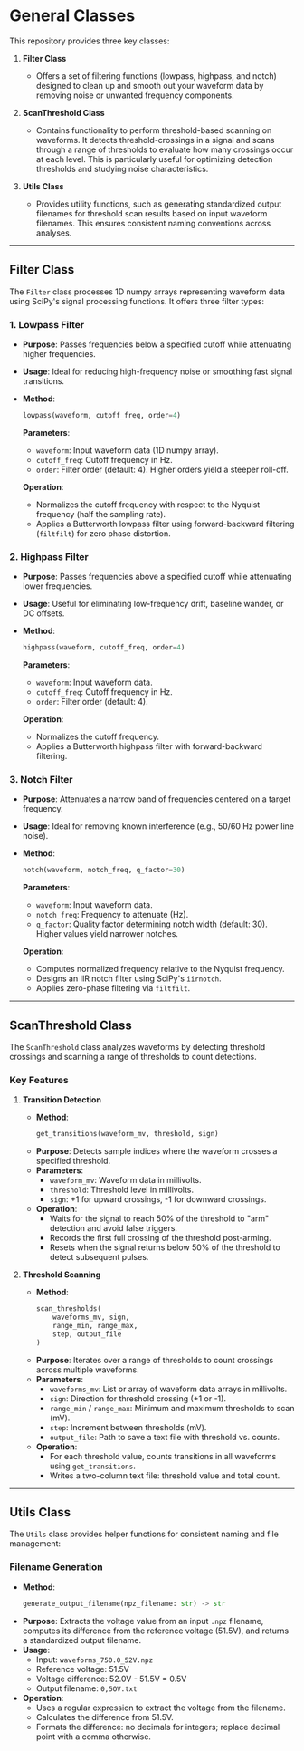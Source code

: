 # General Classes

This repository provides three key classes:

1. **Filter Class**
   - Offers a set of filtering functions (lowpass, highpass, and notch) designed to clean up and smooth out your waveform data by removing noise or unwanted frequency components.

2. **ScanThreshold Class**
   - Contains functionality to perform threshold-based scanning on waveforms. It detects threshold-crossings in a signal and scans through a range of thresholds to evaluate how many crossings occur at each level. This is particularly useful for optimizing detection thresholds and studying noise characteristics.

3. **Utils Class**
   - Provides utility functions, such as generating standardized output filenames for threshold scan results based on input waveform filenames. This ensures consistent naming conventions across analyses.

---

## Filter Class

The `Filter` class processes 1D numpy arrays representing waveform data using SciPy's signal processing functions. It offers three filter types:

### 1. Lowpass Filter

- **Purpose**: Passes frequencies below a specified cutoff while attenuating higher frequencies.
- **Usage**: Ideal for reducing high-frequency noise or smoothing fast signal transitions.
- **Method**:
  ```python
  lowpass(waveform, cutoff_freq, order=4)
  ```  
  **Parameters**:
  - `waveform`: Input waveform data (1D numpy array).
  - `cutoff_freq`: Cutoff frequency in Hz.
  - `order`: Filter order (default: 4). Higher orders yield a steeper roll-off.

  **Operation**:
  - Normalizes the cutoff frequency with respect to the Nyquist frequency (half the sampling rate).
  - Applies a Butterworth lowpass filter using forward-backward filtering (`filtfilt`) for zero phase distortion.

### 2. Highpass Filter

- **Purpose**: Passes frequencies above a specified cutoff while attenuating lower frequencies.
- **Usage**: Useful for eliminating low-frequency drift, baseline wander, or DC offsets.
- **Method**:
  ```python
  highpass(waveform, cutoff_freq, order=4)
  ```
  **Parameters**:
  - `waveform`: Input waveform data.
  - `cutoff_freq`: Cutoff frequency in Hz.
  - `order`: Filter order (default: 4).

  **Operation**:
  - Normalizes the cutoff frequency.
  - Applies a Butterworth highpass filter with forward-backward filtering.

### 3. Notch Filter

- **Purpose**: Attenuates a narrow band of frequencies centered on a target frequency.
- **Usage**: Ideal for removing known interference (e.g., 50/60 Hz power line noise).
- **Method**:
  ```python
  notch(waveform, notch_freq, q_factor=30)
  ```
  **Parameters**:
  - `waveform`: Input waveform data.
  - `notch_freq`: Frequency to attenuate (Hz).
  - `q_factor`: Quality factor determining notch width (default: 30). Higher values yield narrower notches.

  **Operation**:
  - Computes normalized frequency relative to the Nyquist frequency.
  - Designs an IIR notch filter using SciPy's `iirnotch`.
  - Applies zero-phase filtering via `filtfilt`.

---

## ScanThreshold Class

The `ScanThreshold` class analyzes waveforms by detecting threshold crossings and scanning a range of thresholds to count detections.

### Key Features

1. **Transition Detection**
   - **Method**:
     ```python
     get_transitions(waveform_mv, threshold, sign)
     ```
   - **Purpose**: Detects sample indices where the waveform crosses a specified threshold.
   - **Parameters**:
     - `waveform_mv`: Waveform data in millivolts.
     - `threshold`: Threshold level in millivolts.
     - `sign`: +1 for upward crossings, -1 for downward crossings.
   - **Operation**:
     - Waits for the signal to reach 50% of the threshold to "arm" detection and avoid false triggers.
     - Records the first full crossing of the threshold post-arming.
     - Resets when the signal returns below 50% of the threshold to detect subsequent pulses.

2. **Threshold Scanning**
   - **Method**:
     ```python
     scan_thresholds(
         waveforms_mv, sign,
         range_min, range_max,
         step, output_file
     )
     ```
   - **Purpose**: Iterates over a range of thresholds to count crossings across multiple waveforms.
   - **Parameters**:
     - `waveforms_mv`: List or array of waveform data arrays in millivolts.
     - `sign`: Direction for threshold crossing (+1 or -1).
     - `range_min` / `range_max`: Minimum and maximum thresholds to scan (mV).
     - `step`: Increment between thresholds (mV).
     - `output_file`: Path to save a text file with threshold vs. counts.
   - **Operation**:
     - For each threshold value, counts transitions in all waveforms using `get_transitions`.
     - Writes a two-column text file: threshold value and total count.

---

## Utils Class

The `Utils` class provides helper functions for consistent naming and file management:

### Filename Generation

- **Method**:
  ```python
  generate_output_filename(npz_filename: str) -> str
  ```
- **Purpose**: Extracts the voltage value from an input `.npz` filename, computes its difference from the reference voltage (51.5V), and returns a standardized output filename.
- **Usage**:
  - Input: `waveforms_750.0_52V.npz`
  - Reference voltage: 51.5V
  - Voltage difference: 52.0V - 51.5V = 0.5V
  - Output filename: `0,5OV.txt`
- **Operation**:
  - Uses a regular expression to extract the voltage from the filename.
  - Calculates the difference from 51.5V.
  - Formats the difference: no decimals for integers; replace decimal point with a comma otherwise.

